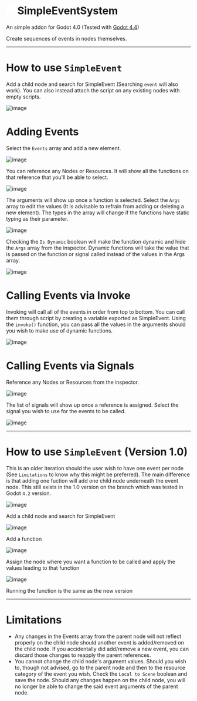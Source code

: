 # <img src="addons/simple_event_system/listener_icon.png" width="24" height="24"> SimpleEventSystem
An simple addon for Godot 4.0 (Tested with [Godot 4.4](https://godotengine.org/download/archive/4.4-stable/))

Create sequences of events in nodes themselves.

---

# How to use `SimpleEvent`
Add a child node and search for SimpleEvent (Searching `event` will also work). You can also instead attach the script on any existing nodes with empty scripts.

![image](https://github.com/user-attachments/assets/cfe8c29b-7b62-41c2-bada-9e99ebc47f53)

# Adding Events
Select the `Events` array and add a new element.

![image](https://github.com/user-attachments/assets/1024e85b-b087-4fad-944d-d3d38b338c9f)

You can reference any Nodes or Resources. It will show all the functions on that reference that you'll be able to select.

![image](https://github.com/user-attachments/assets/8b86031f-7776-4588-b5ba-40e54b18a1ae)

The arguments will show up once a function is selected. Select the `Args` array to edit the values (It is advisable to refrain from adding or deleting a new element). The types in the array will change if the functions have static typing as their parameter.

![image](https://github.com/user-attachments/assets/e60daf53-e5c5-4708-a9a3-9a203c840718)

Checking the `Is Dynamic` boolean will make the function dynamic and hide the `Args` array from the inspector. Dynamic functions will take the value that is passed on the function or signal called instead of the values in the Args array.

![image](https://github.com/user-attachments/assets/dade42b8-fa3f-4b27-bb1d-564f746bc963)

# Calling Events via Invoke
Invoking will call all of the events in order from top to bottom. You can call them through script by creating a variable exported as SimpleEvent. Using the `invoke()` function, you can pass all the values in the arguments should you wish to make use of dynamic functions.

![image](https://github.com/user-attachments/assets/7cced1e3-9ebd-45d5-bcd4-46a5c192101e)

# Calling Events via Signals
Reference any Nodes or Resources from the inspector.

![image](https://github.com/user-attachments/assets/abd6edf3-3acc-4f33-b790-3273fdf8e744)

The list of signals will show up once a reference is assigned. Select the signal you wish to use for the events to be called.

![image](https://github.com/user-attachments/assets/0cdf89e1-503a-4d32-852f-04d959290416)


---

# How to use `SimpleEvent` (Version 1.0)
This is an older iteration should the user wish to have one event per node (See `Limitations` to know why this might be preferred). The main difference is that adding one fuction will add one child node underneath the event node. This still exists in the 1.0 version on the branch which was tested in Godot `4.2` version.

![image](https://github.com/GramuByto/GodotSimpleEventSystem/assets/64369270/33180ca8-e3e8-43a5-90bd-0cf225601c1d)

Add a child node and search for SimpleEvent

![image](https://github.com/GramuByto/GodotSimpleEventSystem/assets/64369270/7a0d67f3-519c-4ce4-8917-a33468b5500b)

Add a function

![image](https://github.com/GramuByto/GodotSimpleEventSystem/assets/64369270/b095c879-a6a8-4f89-b7a3-fbf6905394bc)

Assign the node where you want a function to be called and apply the values leading to that function

![image](https://github.com/GramuByto/GodotSimpleEventSystem/assets/64369270/3f04e39b-307f-4506-b6c3-8542e1539d0b)

Running the function is the same as the new version


---

# Limitations
- Any changes in the Events array from the parent node will not reflect properly on the child node should another event is added/removed on the child node. If you accidentally did add/remove a new event, you can discard those changes to reapply the parent references.
- You cannot change the child node's argument values. Should you wish to, though not advised, go to the parent node and then to the resource category of the event you wish. Check the `Local to Scene` boolean and save the node. Should any changes happen on the child node, you will no longer be able to change the said event arguments of the parent node.
